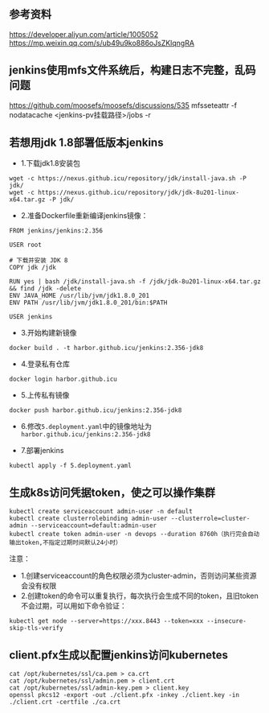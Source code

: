 ## 参考资料
https://developer.aliyun.com/article/1005052
https://mp.weixin.qq.com/s/ub49u9ko886oJsZKlqngRA

## jenkins使用mfs文件系统后，构建日志不完整，乱码问题
https://github.com/moosefs/moosefs/discussions/535
mfsseteattr -f nodatacache <jenkins-pv挂载路径>/jobs -r

## 若想用jdk 1.8部署低版本jenkins
- 1.下载jdk1.8安装包
```
wget -c https://nexus.github.icu/repository/jdk/install-java.sh -P jdk/
wget -c https://nexus.github.icu/repository/jdk/jdk-8u201-linux-x64.tar.gz -P jdk/
```

- 2.准备Dockerfile重新编译jenkins镜像：
```
FROM jenkins/jenkins:2.356

USER root

# 下载并安装 JDK 8
COPY jdk /jdk

RUN yes | bash /jdk/install-java.sh -f /jdk/jdk-8u201-linux-x64.tar.gz && find /jdk -delete
ENV JAVA_HOME /usr/lib/jvm/jdk1.8.0_201
ENV PATH /usr/lib/jvm/jdk1.8.0_201/bin:$PATH

USER jenkins
```

- 3.开始构建新镜像
```
docker build . -t harbor.github.icu/jenkins:2.356-jdk8
```

- 4.登录私有仓库
```
docker login harbor.github.icu
```

- 5.上传私有镜像
```
docker push harbor.github.icu/jenkins:2.356-jdk8
```

- 6.修改`5.deployment.yaml`中的镜像地址为`harbor.github.icu/jenkins:2.356-jdk8`

- 7.部署jenkins
```
kubectl apply -f 5.deployment.yaml
```

## 生成k8s访问凭据token，使之可以操作集群
```
kubectl create serviceaccount admin-user -n default
kubectl create clusterrolebinding admin-user --clusterrole=cluster-admin --serviceaccount=default:admin-user
kubectl create token admin-user -n devops --duration 8760h（执行完会自动输出token,不指定过期时间默认24小时）
```

注意：
- 1.创建serviceaccount的角色权限必须为cluster-admin，否则访问某些资源会没有权限
- 2.创建token的命令可以重复执行，每次执行会生成不同的token，且旧token不会过期，可以用如下命令验证：
```
kubectl get node --server=https://xxx.8443 --token=xxx --insecure-skip-tls-verify
```

## client.pfx生成以配置jenkins访问kubernetes
```
cat /opt/kubernetes/ssl/ca.pem > ca.crt
cat /opt/kubernetes/ssl/admin.pem > client.crt
cat /opt/kubernetes/ssl/admin-key.pem > client.key
openssl pkcs12 -export -out ./client.pfx -inkey ./client.key -in ./client.crt -certfile ./ca.crt
```
